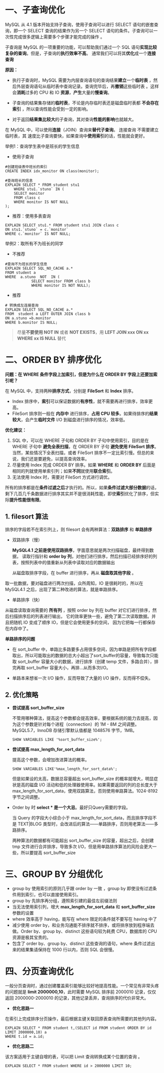 # 一、子查询优化

MySQL 从 4.1 版本开始支持子查询，使用子查询可以进行 SELECT 语句的嵌套查询，即一个 SELECT 查询的结果作为另一个 SELECT 语句的条件。子查询可以一次性完成很多逻辑上需要多个步骤才能完成的操作 。

子查询是 MySQL 的一项重要的功能，可以帮助我们通过一个 SQL 语句**实现比较复杂的查询**。但是，子查询的**执行效率不高**。 通常我们可以将其**优化**成一个**连接查询**

**原因：**

- 执行子查询时，MySQL 需要为内层查询语句的查询结果**建立**一个**临时表** ，然后外层查询语句从临时表中查询记录。查询完毕后，再**撤销**这些临时表 。这样会**消耗**过多的 CPU 和 IO **资源**，**产生**大量的**慢查询**。

- 子查询的结果集存储的**临时表**，不论是内存临时表还是磁盘临时表都 **不会存在索引** ，所以查询性能会受到一定的影响。

- 对于返回**结果集比较大**的子查询，其对查询**性能的影响**也就越大。

在 MySQL 中，可以使用**连接**（JOIN）查询来**替代子查询**。 连接查询 不需要建立临时表，其 速度比子查询要快，如果查询中**使用索引**的话，性能就会更好。

举例1：查询学生表中是班长的学生信息

- 使用子查询

```mysql
#创建班级表中班长的索引
CREATE INDEX idx_monitor ON class(monitor);

#查询班长的信息
EXPLAIN SELECT * FROM student stu1
    WHERE stu1.`stuno` IN (
    SELECT monitor
    FROM class c
    WHERE monitor IS NOT NULL
);
```

- 推荐：使用多表查询

```mysql
EXPLAIN SELECT stu1.* FROM student stu1 JOIN class c 
ON stu1.`stuno` = c.`monitor`
WHERE c.`monitor` IS NOT NULL;
```

举例2：取所有不为班长的同学

- 不推荐

```mysql
#查询不为班长的学生信息
EXPLAIN SELECT SQL_NO_CACHE a.* 
FROM student a 
WHERE  a.stuno  NOT  IN (
            SELECT monitor FROM class b 
            WHERE monitor IS NOT NULL);
```

- 推荐

```mysql
# 转换成左连接查询
EXPLAIN SELECT SQL_NO_CACHE a.*
FROM  student a LEFT OUTER JOIN class b 
ON a.stuno =b.monitor
WHERE b.monitor IS NULL;
```

> 尽量**不要使用 NOT IN** 或者 **NOT EXISTS**，用 **LEFT JOIN xxx ON xx WHERE xx IS NULL** 替代

# 二、ORDER BY 排序优化

**问题：在 WHERE 条件字段上加索引，但是为什么在 ORDER BY 字段上还要加索引呢？**

在 MySQL 中，支持两种**排序方式**，分别是 **FileSort** 和 **Index** 排序。

- Index 排序中，**索引**可以保证数据的**有序性**，就不需要再进行排序，效率更高。
- FileSort 排序则一般在 **内存中** 进行排序，**占用 CPU 较多**。如果待排序的**结果较大**，会产生**临时文件** I/O 到磁盘进行排序的情况，效率低。

**优化建议：**

1. SQL 中，可以在 WHERE 子句和 ORDER BY 子句中使用索引，目的是在 WHERE 子句中 **避免全表扫描**，在 ORDER BY 子句 **避免使用 FileSort 排序**。当然，某些情况下全表扫描，或者 FileSort 排序不一定比索引慢。但总的来说，我们还是要避免，以提高查询效率。
2. 尽量使用 Index 完成 ORDER BY 排序。如果 **WHERE** 和 **ORDER BY** 后面是相同的列就使用单索引列；如果**不同**就使用**联合索引**。
3. 无法使用 Index 时，需要对 FileSort 方式进行调优。

所有的排序都是在**条件过滤之后**才执行的。所以，如果**条件过滤大部分数据**的话，剩下几百几千条数据进行排序其实并不是很消耗性能，即使**索引**优化了排序，但实际**提升性能很有限**。

## 1. filesort 算法

排序的字段若不在索引列上，则 filesort 会有两种算法：**双路排序** 和 **单路排序**

- 双路排序（慢）

  **MySQL4.1 之前是使用双路排序**，字面意思就是两次扫描磁盘，最终得到数据， 读取行指针和 **order by 列**，对他们进行排序，然后扫描已经排序好的列表，按照列表中的值重新从列表中读取对应的数据输出

  从磁盘取排序字段，在 buffer 进行排序，再从 **磁盘取其他字段** 。

取一批数据，要对磁盘进行两次扫描，众所周知，IO 是很耗时的，所以在 MySQL4.1 之后，出现了第二种改进的算法，就是单路排序。

- 单路排序（快）

从磁盘读取查询需要的 **所有列** ，按照 order by 列在 buffer 对它们进行排序，然后扫描排序后的列表进行输出， 它的效率更快一些，避免了第二次读取数据。并且把随机 IO 变成了顺序 IO，但是它会使用更多的空间， 因为它把每一行都保存在内存中了。

**单路排序的问题**

- 在 sort_buffer 中，单路比多路要多占用很多空间，因为单路是把所有字段都取出，所以可能取出的数据的总大小超出了sort_buffer的容量，导致每次只能取 sort_buffer 容量大小的数据，进行排序（创建 temp 文件，多路合并），排完再取 sort_buffer 容量大小，再排…从而多次I/O。

- 单路本来想省一次 I/O 操作，反而导致了大量的 I/O 操作，反而得不偿失。
  

## 2. 优化策略

- **尝试提高 sort_buffer_size**

  不管用哪种算法，提高这个参数都会提高效率，要根据系统的能力去提高，因为这个参数是针对每个进程（connection）的 1M - 8M 之间调整。MySQL5.7，InnoDB 存储引擎默认值都是 1048576 字节，1MB。

  ```mysql
  SHOW VARIABLES LIKE '%sort_buffer_size%';
  ```

- **尝试提高 max_length_for_sort_data**

  提高这个参数，会增加改进算法的概率。

  ```mysql
  SHOW VARIABLES LIKE'%max_length_for_sort_data%';
  ```

  但是如果设的太高，数据总容量超出 sort_buffer_size 的概率就增大，明显症状是高的磁盘 I/O 活动和低的处理器使用率。如果需要返回的列的总长度大于 max_length_for_sort_data，使用双路算法，否则使用单路算法。1024-8192字节之间调整。

- Order by 时 **select * 是一个大忌**。最好只Query需要的字段。

  当 Query 的字段大小综合小于 max_length_for_sort_data，而且排序字段不是 TEXT|BLOG 类型时，会改进后的算法——单路排序，否则用老算法——多路排序。

  两种算法的数据都有可能超出 sort_buffer_size 的容量，超出之后，会创建 tmp 文件进行合并排序，导致多次 I/O，但是用单路排序算法的风险会更大一些，所以要提高 sort_buffer_size

# 三、GROUP BY 分组优化

- group by 使用索引的原则几乎跟 order by 一致 ，group by 即使没有过滤条件用到索引，也可以直接使用索引。
- group by 先排序再分组，遵照索引建的最佳左前缀法则
- 当无法使用索引列，增大 **max_length_for_sort_data** 和 **sort_buffer_size** 参数的设置
- where 效率高于 having，能写在 where 限定的条件就不要写在 having 中了
- 减少使用 order by，和业务沟通能不排序就不排序，或将排序放到程序端去做。Order by、group by、distinct 这些语句较为耗费 CPU，数据库的 CPU 资源是极其宝贵的。
- 包含了 order by、group by、distinct 这些查询的语句，where 条件过滤出来的结果集请保持在 1000 行以内，否则 SQL 会很慢。

# 四、分页查询优化

一般分页查询时，通过创建覆盖索引能够比较好地提高性能。一个常见有非常头疼的问题就是 **limit 2000000,10**，此时需要 MySQL 排序前 2000010 记录，仅仅返回 2000000-2000010 的记录，其他记录丢弃，查询排序的代价非常大。

- **优化思路一**

在索引上完成排序分页操作，最后根据主键关联回原表查询所需要的其他列内容。

```mysql
EXPLAIN SELECT * FROM student t,(SELECT id FROM student ORDER BY id LIMIT 2000000,10) a
WHERE t.id = a.id;
```

- **优化思路二**

该方案适用于主键自增的表，可以把 Limit 查询转换成某个位置的查询 。

```mysql
EXPLAIN SELECT * FROM student WHERE id > 2000000 LIMIT 10;
```

